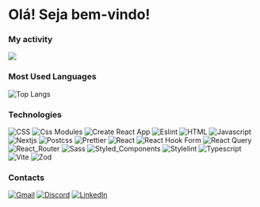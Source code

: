 # Olá! Seja bem-vindo!

### My activity

<picture>
  <source
    srcset="https://github-readme-stats.vercel.app/api?username=Rafael-Duarte-Silva&show_icons=true&theme=dark"
    media="(prefers-color-scheme: dark)"
  />
  <source
    srcset="https://github-readme-stats.vercel.app/api?username=Rafael-Duarte-Silva&show_icons=true"
    media="(prefers-color-scheme: light), (prefers-color-scheme: no-preference)"
  />
  <img src="https://github-readme-stats.vercel.app/api?username=Rafael-Duarte-Silva&show_icons=true" />
</picture>

### Most Used Languages

![Top Langs](https://github-readme-stats.vercel.app/api/top-langs/?username=Rafael-Duarte-Silva&layout=compact)

### Technologies

![CSS](https://img.shields.io/badge/CSS3-1572B6?style=for-the-badge&logo=css3&logoColor=white)
![Css Modules](https://img.shields.io/badge/CSS%20Modules-000000.svg?style=for-the-badge&logo=CSS-Modules&logoColor=white)
![Create React App](https://img.shields.io/badge/Create%20React%20App-09D3AC.svg?style=for-the-badge&logo=Create-React-App&logoColor=white)
![Eslint](https://img.shields.io/badge/ESLint-4B32C3.svg?style=for-the-badge&logo=ESLint&logoColor=white)
![HTML](https://img.shields.io/badge/HTML5-E34F26?style=for-the-badge&logo=html5&logoColor=white)
![Javascript](https://img.shields.io/badge/JavaScript-F7DF1E?style=for-the-badge&logo=javascript&logoColor=black)
![Nextjs](https://img.shields.io/badge/Next.js-000000.svg?style=for-the-badge&logo=nextdotjs&logoColor=white)
![Postcss](https://img.shields.io/badge/PostCSS-DD3A0A.svg?style=for-the-badge&logo=PostCSS&logoColor=white)
![Prettier](https://img.shields.io/badge/Prettier-F7B93E.svg?style=for-the-badge&logo=Prettier&logoColor=black)
![React](https://img.shields.io/badge/React-20232A?style=for-the-badge&logo=react&logoColor=61DAFB)
![React Hook Form](https://img.shields.io/badge/React%20Hook%20Form-EC5990.svg?style=for-the-badge&logo=React-Hook-Form&logoColor=white)
![React Query](https://img.shields.io/badge/React%20Query-FF4154.svg?style=for-the-badge&logo=React-Query&logoColor=white)
![React_Router](https://img.shields.io/badge/React_Router-CA4245?style=for-the-badge&logo=react-router&logoColor=white)
![Sass](https://img.shields.io/badge/Sass-CC6699.svg?style=for-the-badge&logo=Sass&logoColor=white)
![Styled_Components](https://img.shields.io/badge/styled--components-DB7093?style=for-the-badge&logo=styled-components&logoColor=white)
![Stylelint](https://img.shields.io/badge/stylelint-263238.svg?style=for-the-badge&logo=stylelint&logoColor=white)
![Typescript](https://img.shields.io/badge/TypeScript-007ACC?style=for-the-badge&logo=typescript&logoColor=white)
![Vite](https://img.shields.io/badge/Vite-646CFF.svg?style=for-the-badge&logo=Vite&logoColor=white)
![Zod](https://img.shields.io/badge/Zod-3E67B1.svg?style=for-the-badge&logo=Zod&logoColor=white)

### Contacts

[![Gmail](https://img.shields.io/badge/Gmail-D14836?style=for-the-badge&logo=gmail&logoColor=white)](mailto:rafaelddduante@gmail.com)
[![Discord](https://img.shields.io/badge/Discord-7289DA?style=for-the-badge&logo=discord&logoColor=white)](rafaeldd91)
[![LinkedIn](https://img.shields.io/badge/LinkedIn-0077B5?style=for-the-badge&logo=linkedin&logoColor=white)](https://www.linkedin.com/in/rafael-duarte-silva-8734b5282/)
